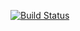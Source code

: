 [![Build Status](https://travis-ci.org/djhaines98/c4cs-f17-rpn.svg?branch=master)](https://travis-ci.org/djhaines98/c4cs-f17-rpn)
